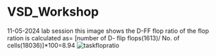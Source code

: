 # VSD_Workshop
11-05-2024 lab session
this image shows the D-FF flop ratio of the flop ration is calculated as= [number of D- flip flops(1613)/ No. of cells(18036)]*100=8.94
![taskflopratio](https://github.com/Gurendra-tech/VSD_Workshop/assets/66545328/10789b04-a71a-4d88-9b25-eec3e29949cf)



